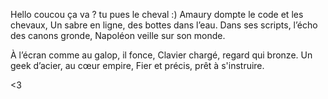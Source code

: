 Hello
coucou
ça va ?
tu pues le cheval :)
Amaury dompte le code et les chevaux,
Un sabre en ligne, des bottes dans l’eau.
Dans ses scripts, l’écho des canons gronde,
Napoléon veille sur son monde.

À l’écran comme au galop, il fonce,
Clavier chargé, regard qui bronze.
Un geek d’acier, au cœur empire,
Fier et précis, prêt à s'instruire. 

<3
